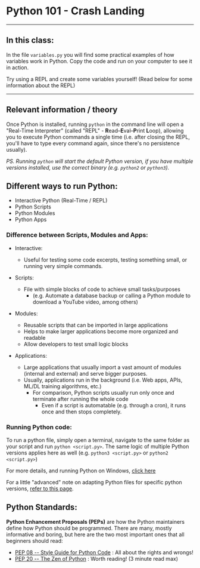 # Python 101 - Crash Landing

-----

## In this class:
In the file `variables.py` you will find some practical examples of how variables work in Python.
Copy the code and run on your computer to see it in action.

Try using a REPL and create some variables yourself! (Read below for some information about the REPL)

-----

## Relevant information / theory
Once Python is installed, running `python` in the command line will open a "Real-Time Interpreter" 
(called "REPL" - **R**ead–**E**val–**P**rint **L**oop), 
allowing you to execute Python commands a single time 
(i.e. after closing the REPL, you'll have to type every command again, since there's no persistence usually).

_PS. Running `python` will start the default Python version, if you have multiple versions installed, 
use the correct binary (e.g. `python2` or `python3`)._


## Different ways to run Python:
- Interactive Python (Real-Time / REPL)
- Python Scripts
- Python Modules
- Python Apps


### Difference between Scripts, Modules and Apps:
- Interactive:
    - Useful for testing some code excerpts, testing something small, or running very simple commands.


- Scripts:
    - File with simple blocks of code to achieve small tasks/purposes 
      - (e.g. Automate a database backup or calling a Python module to download a YouTube video, among others)
    

- Modules:
    - Reusable scripts that can be imported in large applications
    - Helps to make larger applications become more organized and readable
    - Allow developers to test small logic blocks


- Applications:
    - Large applications that usually import a vast amount of modules (internal and external) and serve bigger purposes.
    - Usually, applications run in the background (i.e. Web apps, APIs, ML/DL training algorithms, etc.)
      - For comparison, Python scripts usually run only once and terminate after running the whole code
        - Even if a script is automatable (e.g. through a cron), it runs once and then stops completely.


### Running Python code:
To run a python file, simply open a terminal, navigate to the same folder as your script and run `python <script.py>`. 
The same logic of multiple Python versions applies here as well (e.g. `python3 <script.py>` or `python2 <script.py>`)

For more details, and running Python on Windows, [click here](https://realpython.com/run-python-scripts/)

For a little "advanced" note on adapting Python files for specific python versions,
[refer to this page](https://stackoverflow.com/a/19305076).


## Python Standards:
**Python Enhancement Proposals (PEPs)** are how the Python maintainers define how Python should be programmed.
There are many, mostly informative and boring, but here are the two most important ones that all beginners should read:
- [PEP 08 -- Style Guide for Python Code](https://www.python.org/dev/peps/pep-0008/) : All about the rights and wrongs!
- [PEP 20 -- The Zen of Python](https://www.python.org/dev/peps/pep-0020/) : Worth reading! (3 minute read max)
